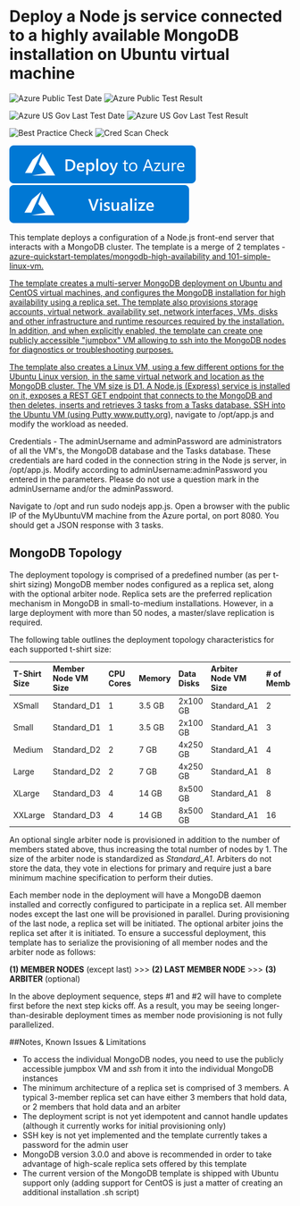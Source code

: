 # Deploy a Node js service connected to a highly available MongoDB installation on Ubuntu virtual machine

![Azure Public Test Date](https://azurequickstartsservice.blob.core.windows.net/badges/mongodb-nodejs-high-availability/PublicLastTestDate.svg)
![Azure Public Test Result](https://azurequickstartsservice.blob.core.windows.net/badges/mongodb-nodejs-high-availability/PublicDeployment.svg)

![Azure US Gov Last Test Date](https://azurequickstartsservice.blob.core.windows.net/badges/mongodb-nodejs-high-availability/FairfaxLastTestDate.svg)
![Azure US Gov Last Test Result](https://azurequickstartsservice.blob.core.windows.net/badges/mongodb-nodejs-high-availability/FairfaxDeployment.svg)

![Best Practice Check](https://azurequickstartsservice.blob.core.windows.net/badges/mongodb-nodejs-high-availability/BestPracticeResult.svg)
![Cred Scan Check](https://azurequickstartsservice.blob.core.windows.net/badges/mongodb-nodejs-high-availability/CredScanResult.svg)

[![Deploy To Azure](https://raw.githubusercontent.com/Azure/azure-quickstart-templates/master/1-CONTRIBUTION-GUIDE/images/deploytoazure.svg?sanitize=true)](https://portal.azure.com/#create/Microsoft.Template/uri/https%3A%2F%2Fraw.githubusercontent.com%2FAzure%2Fazure-quickstart-templates%2Fmaster%2Fmongodb-nodejs-high-availability%2Fazuredeploy.json)
[![Visualize](https://raw.githubusercontent.com/Azure/azure-quickstart-templates/master/1-CONTRIBUTION-GUIDE/images/visualizebutton.svg?sanitize=true)](http://armviz.io/#/?load=https%3A%2F%2Fraw.githubusercontent.com%2FAzure%2Fazure-quickstart-templates%2Fmaster%2Fmongodb-nodejs-high-availability%2Fazuredeploy.json)

This template deploys a configuration of a Node.js front-end server that
interacts with a MongoDB cluster. The template is a merge of 2 templates -
<a href="https://github.com/Azure/azure-quickstart-templates/tree/master/mongodb-high-availability">azure-quickstart-templates/mongodb-high-availability
and
<a href="https://github.com/Azure/azure-quickstart-templates/tree/master/101-simple-linux-vm">101-simple-linux-vm.

The template creates a multi-server MongoDB deployment on Ubuntu and CentOS
virtual machines, and configures the MongoDB installation for high availability
using a replica set. The template also provisions storage accounts, virtual
network, availability set, network interfaces, VMs, disks and other
infrastructure and runtime resources required by the installation. In addition,
and when explicitly enabled, the template can create one publicly accessible
"jumpbox" VM allowing to ssh into the MongoDB nodes for diagnostics or
troubleshooting purposes.

The template also creates a Linux VM, using a few different options for the
Ubuntu Linux version, in the same virtual network and location as the MongoDB
cluster. The VM size is D1. A Node.js (Express) service is installed on it,
exposes a REST GET endpoint that connects to the MongoDB and then deletes,
inserts and retrieves 3 tasks from a Tasks database. SSH into the Ubuntu VM
(using Putty www.putty.org), navigate to /opt/app.js and modify the workload as
needed.

Credentials - The adminUsername and adminPassword are administrators of all the
VM's, the MongoDB database and the Tasks database. These credentials are hard
coded in the connection string in the Node js server, in /opt/app.js. Modify
according to adminUsername:adminPassword you entered in the parameters. Please
do not use a question mark in the adminUsername and/or the adminPassword.

Navigate to /opt and run sudo nodejs app.js. Open a browser with the public IP
of the MyUbuntuVM machine from the Azure portal, on port 8080. You should get a
JSON response with 3 tasks.

## MongoDB Topology

The deployment topology is comprised of a predefined number (as per t-shirt
sizing) MongoDB member nodes configured as a replica set, along with the
optional arbiter node. Replica sets are the preferred replication mechanism in
MongoDB in small-to-medium installations. However, in a large deployment with
more than 50 nodes, a master/slave replication is required.

The following table outlines the deployment topology characteristics for each
supported t-shirt size:

| T-Shirt Size | Member Node VM Size | CPU Cores | Memory | Data Disks | Arbiter Node VM Size | # of Members | Arbiter | # of Storage Accounts |
| :----------- | :------------------ | :-------- | :----- | :--------- | :------------------- | :----------- | :------ | :-------------------- |
| XSmall       | Standard_D1         | 1         | 3.5 GB | 2x100 GB   | Standard_A1          | 2            | Yes     | 1                     |
| Small        | Standard_D1         | 1         | 3.5 GB | 2x100 GB   | Standard_A1          | 3            | No      | 1                     |
| Medium       | Standard_D2         | 2         | 7 GB   | 4x250 GB   | Standard_A1          | 4            | Yes     | 2                     |
| Large        | Standard_D2         | 2         | 7 GB   | 4x250 GB   | Standard_A1          | 8            | Yes     | 4                     |
| XLarge       | Standard_D3         | 4         | 14 GB  | 8x500 GB   | Standard_A1          | 8            | Yes     | 4                     |
| XXLarge      | Standard_D3         | 4         | 14 GB  | 8x500 GB   | Standard_A1          | 16           | No      | 8                     |

An optional single arbiter node is provisioned in addition to the number of
members stated above, thus increasing the total number of nodes by 1. The size
of the arbiter node is standardized as _Standard_A1_. Arbiters do not store the
data, they vote in elections for primary and require just a bare minimum machine
specification to perform their duties.

Each member node in the deployment will have a MongoDB daemon installed and
correctly configured to participate in a replica set. All member nodes except
the last one will be provisioned in parallel. During provisioning of the last
node, a replica set will be initiated. The optional arbiter joins the replica
set after it is initiated. To ensure a successful deployment, this template has
to serialize the provisioning of all member nodes and the arbiter node as
follows:

**(1) MEMBER NODES** (except last) >>> **(2) LAST MEMBER NODE** >>> **(3)
ARBITER** (optional)

In the above deployment sequence, steps #1 and #2 will have to complete first
before the next step kicks off. As a result, you may be seeing
longer-than-desirable deployment times as member node provisioning is not fully
parallelized.

##Notes, Known Issues & Limitations

- To access the individual MongoDB nodes, you need to use the publicly
  accessible jumpbox VM and _ssh_ from it into the individual MongoDB instances
- The minimum architecture of a replica set is comprised of 3 members. A typical
  3-member replica set can have either 3 members that hold data, or 2 members
  that hold data and an arbiter
- The deployment script is not yet idempotent and cannot handle updates
  (although it currently works for initial provisioning only)
- SSH key is not yet implemented and the template currently takes a password for
  the admin user
- MongoDB version 3.0.0 and above is recommended in order to take advantage of
  high-scale replica sets offered by this template
- The current version of the MongoDB template is shipped with Ubuntu support
  only (adding support for CentOS is just a matter of creating an additional
  installation .sh script)
